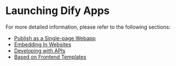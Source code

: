 # Launching Dify Apps

For more detailed information, please refer to the following sections:

- [Publish as a Single-page Webapp](launch-your-webapp-quickly/)
- [Embedding In Websites](embedding-in-websites.md)
- [Developing with APIs](developing-with-apis.md)
- [Based on Frontend Templates](based-on-frontend-templates.md)